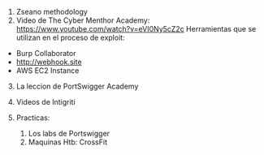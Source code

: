 1. Zseano methodology
2. Video de The Cyber Menthor Academy:  https://www.youtube.com/watch?v=eVI0Ny5cZ2c
Herramientas que se utilizan en el proceso de exploit:
- Burp Collaborator
- http://webhook.site
- AWS EC2 Instance

3. La leccion de PortSwigger Academy

4.  Videos de Intigriti

5.  Practicas:
	1. Los labs de Portswigger
	2. Maquinas Htb: CrossFit